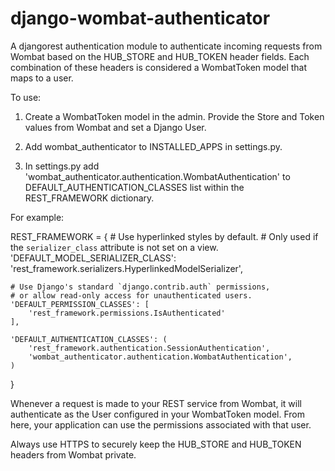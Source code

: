django-wombat-authenticator
===========================
A djangorest authentication module to authenticate incoming requests from Wombat based on the 
HUB_STORE and HUB_TOKEN header fields. Each combination of these headers is considered a
WombatToken model that maps to a user.

To use:

1) Create a WombatToken model in the admin. Provide the Store and Token values from Wombat and set a Django User.

2) Add wombat_authenticator to INSTALLED_APPS in settings.py.

3) In settings.py add 'wombat_authenticator.authentication.WombatAuthentication' to DEFAULT_AUTHENTICATION_CLASSES
list within the REST_FRAMEWORK dictionary. 

For example:

REST_FRAMEWORK = {
    # Use hyperlinked styles by default.
    # Only used if the `serializer_class` attribute is not set on a view.
    'DEFAULT_MODEL_SERIALIZER_CLASS':
        'rest_framework.serializers.HyperlinkedModelSerializer',

    # Use Django's standard `django.contrib.auth` permissions,
    # or allow read-only access for unauthenticated users.
    'DEFAULT_PERMISSION_CLASSES': [
        'rest_framework.permissions.IsAuthenticated'
    ],

    'DEFAULT_AUTHENTICATION_CLASSES': (
        'rest_framework.authentication.SessionAuthentication',
        'wombat_authenticator.authentication.WombatAuthentication',
    )
}
        
Whenever a request is made to your REST service from Wombat, it will authenticate as the User configured in your
WombatToken model. From here, your application can use the permissions associated with that user. 

Always use HTTPS to securely keep the HUB_STORE and HUB_TOKEN headers from Wombat private.
